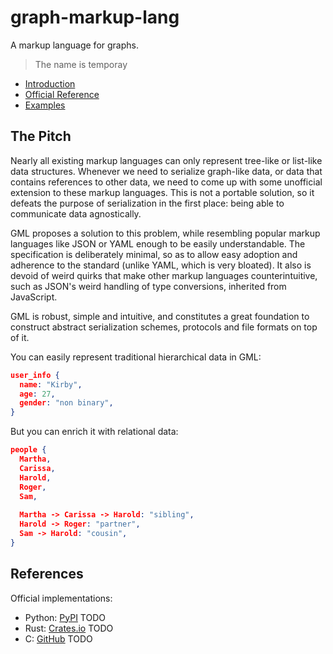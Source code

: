 # graph-markup-lang
A markup language for graphs.

> The name is temporay

- [Introduction]()
- [Official Reference]()
- [Examples]()

## The Pitch

Nearly all existing markup languages can only represent tree-like or list-like data structures. Whenever we need to serialize graph-like data, or data that contains references to other data, we need to come up with some unofficial extension to these markup languages. This is not a portable solution, so it defeats the purpose of serialization in the first place: being able to communicate data agnostically.

GML proposes a solution to this problem, while resembling popular markup languages like JSON or YAML enough to be easily understandable. The specification is deliberately minimal, so as to allow easy adoption and adherence to the standard (unlike YAML, which is very bloated). It also is devoid of weird quirks that make other markup languages counterintuitive, such as JSON's weird handling of type conversions, inherited from JavaScript.

GML is robust, simple and intuitive, and constitutes a great foundation to construct abstract serialization schemes, protocols and file formats on top of it.

You can easily represent traditional hierarchical data in GML:

```json
user_info {
  name: "Kirby",
  age: 27,
  gender: "non binary",
}
```

But you can enrich it with relational data:

```json
people {
  Martha,
  Carissa,
  Harold,
  Roger,
  Sam,
  
  Martha -> Carissa -> Harold: "sibling",
  Harold -> Roger: "partner",
  Sam -> Harold: "cousin",
}
```

## References

Official implementations:
- Python: [PyPI]() TODO
- Rust: [Crates.io]() TODO
- C: [GitHub]() TODO
